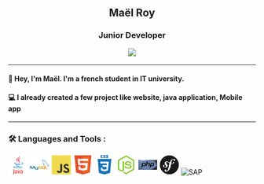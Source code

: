 <div align=center>
  <h2>Maël Roy</h2>
</div>
<div align=center>
  <h3>Junior Developer</h3>
</div>
<div align=center><img src="https://komarev.com/ghpvc/?username=Diinn0" /></div>

---

<div>
    <h4>👋 Hey, I'm Maël. I'm a french student in IT university.</h4>
    <h4>💻 I already created a few project like website, java application, Mobile app </h4>
</div>

---

### :hammer_and_wrench: Languages and Tools :

<div>
    <img src="https://github.com/devicons/devicon/blob/master/icons/java/java-original-wordmark.svg" title="Java" alt="Java" width="40" height="40"/>
    <img src="https://github.com/devicons/devicon/blob/master/icons/mysql/mysql-original-wordmark.svg" title="MySQL"  alt="MySQL" width="40" height="40"/>
    <img src="https://github.com/devicons/devicon/blob/master/icons/javascript/javascript-original.svg" title="JavaScript" alt="JavaScript" width="40" height="40"/>
    <img src="https://github.com/devicons/devicon/blob/master/icons/html5/html5-original.svg" title="HTML5" alt="HTML" width="40" height="40"/>
    <img src="https://github.com/devicons/devicon/blob/master/icons/css3/css3-plain-wordmark.svg"  title="CSS3" alt="CSS" width="40" height="40"/>
    <img src="https://github.com/devicons/devicon/blob/master/icons/nodejs/nodejs-original.svg" title="NodeJs" alt="NodeJs" width="40" height="40" />
    <img src="https://github.com/devicons/devicon/blob/master/icons/php/php-original.svg" title="Php" alt="Php" width="40" height="40" />
    <img src="https://github.com/devicons/devicon/blob/master/icons/symfony/symfony-original.svg" title="Symfony" alt="Symfony" width="40" height="40" />
    <img src="https://upload.wikimedia.org/wikipedia/commons/thumb/5/59/SAP_2011_logo.svg/2560px-SAP_2011_logo.svg.png" title="SAP" alt="SAP" width="80" height="40" />
</div>

<!--
**Diinn0/Diinn0** is a ✨ _special_ ✨ repository because its `README.md` (this file) appears on your GitHub profile.

Here are some ideas to get you started:

- 🔭 I’m currently working on ...
- 🌱 I’m currently learning ...
- 👯 I’m looking to collaborate on ...
- 🤔 I’m looking for help with ...
- 💬 Ask me about ...
- 📫 How to reach me: ...
- 😄 Pronouns: ...
- ⚡ Fun fact: ...
-->
